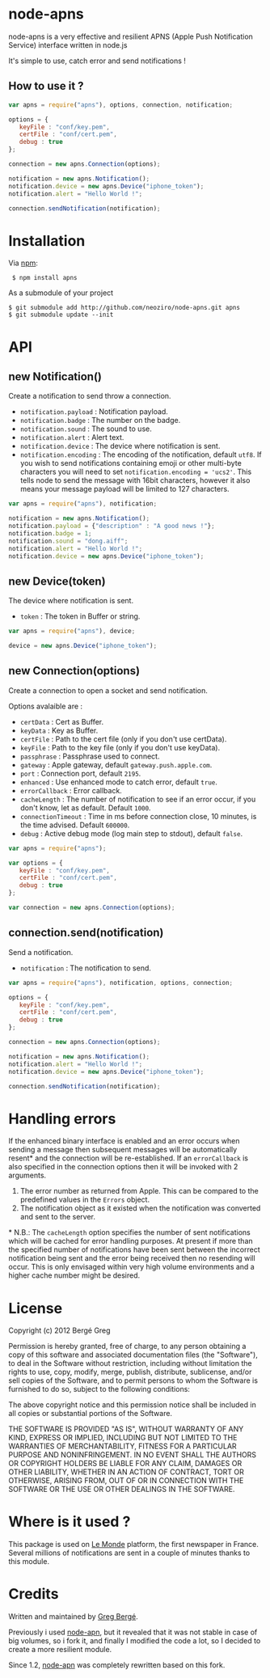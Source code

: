 node-apns
=========

node-apns is a very effective and resilient APNS (Apple Push Notification Service) interface written in node.js

It's simple to use, catch error and send notifications !

How to use it ?
---------------

````javascript
var apns = require("apns"), options, connection, notification;

options = {
   keyFile : "conf/key.pem",
   certFile : "conf/cert.pem",
   debug : true
};

connection = new apns.Connection(options);

notification = new apns.Notification();
notification.device = new apns.Device("iphone_token");
notification.alert = "Hello World !";

connection.sendNotification(notification);
````

Installation
============

Via [npm][]:

     $ npm install apns
	
As a submodule of your project

	$ git submodule add http://github.com/neoziro/node-apns.git apns
	$ git submodule update --init
	
[npm]: https://github.com/isaacs/npm

API
===

new Notification()
------------------

Create a notification to send throw a connection.

* `notification.payload` : Notification payload.
* `notification.badge` : The number on the badge.
* `notification.sound` : The sound to use.
* `notification.alert` : Alert text.
* `notification.device` : The device where notification is sent.
* `notification.encoding` : The encoding of the notification, default `utf8`. If you wish to send notifications containing emoji or other multi-byte characters you will need to set `notification.encoding = 'ucs2'`. This tells node to send the message with 16bit characters, however it also means your message payload will be limited to 127 characters.

````javascript
var apns = require("apns"), notification;

notification = new apns.Notification();
notification.payload = {"description" : "A good news !"};
notification.badge = 1;
notification.sound = "dong.aiff";
notification.alert = "Hello World !";
notification.device = new apns.Device("iphone_token");
````

new Device(token)
-----------------

The device where notification is sent.

* `token` : The token in Buffer or string.

````javascript
var apns = require("apns"), device;

device = new apns.Device("iphone_token");
````

new Connection(options)
----------------

Create a connection to open a socket and send notification.

Options avalaible are :

* `certData` : Cert as Buffer.
* `keyData` : Key as Buffer.
* `certFile` : Path to the cert file (only if you don't use certData).
* `keyFile` : Path to the key file (only if you don't use keyData).
* `passphrase` : Passphrase used to connect.
* `gateway` : Apple gateway, default `gateway.push.apple.com`.
* `port` : Connection port, default `2195`.
* `enhanced` : Use enhanced mode to catch error, default `true`.
* `errorCallback` : Error callback.
* `cacheLength` : The number of notification to see if an error occur, if you don't know, let as default. Default `1000`.
* `connectionTimeout` : Time in ms before connection close, 10 minutes, is the time advised. Default `600000`.
* `debug` : Active debug mode (log main step to stdout), default `false`.

````javascript
var apns = require("apns");

var options = {
   keyFile : "conf/key.pem",
   certFile : "conf/cert.pem",
   debug : true
};

var connection = new apns.Connection(options);
````

connection.send(notification)
----------------------------

Send a notification.

* `notification` : The notification to send.

````javascript
var apns = require("apns"), notification, options, connection;

options = {
   keyFile : "conf/key.pem",
   certFile : "conf/cert.pem",
   debug : true
};

connection = new apns.Connection(options);

notification = new apns.Notification();
notification.alert = "Hello World !";
notification.device = new apns.Device("iphone_token");

connection.sendNotification(notification);
````

Handling errors
===============

If the enhanced binary interface is enabled and an error occurs when sending a message then subsequent messages will be automatically resent* and the connection will be re-established. If an `errorCallback` is also specified in the connection options then it will be invoked with 2 arguments.

1. The error number as returned from Apple. This can be compared to the predefined values in the `Errors` object.
1. The notification object as it existed when the notification was converted and sent to the server.

\* N.B.: The `cacheLength` option specifies the number of sent notifications which will be cached for error handling purposes. At present if more than the specified number of notifications have been sent between the incorrect notification being sent and the error being received then no resending will occur. This is only envisaged within very high volume environments and a higher cache number might be desired.

License
=======

Copyright (c) 2012 Bergé Greg

Permission is hereby granted, free of charge, to any person obtaining a copy of this software and associated documentation files (the "Software"), to deal in the Software without restriction, including without limitation the rights to use, copy, modify, merge, publish, distribute, sublicense, and/or sell copies of the Software, and to permit persons to whom the Software is furnished to do so, subject to the following conditions:

The above copyright notice and this permission notice shall be included in all copies or substantial portions of the Software.

THE SOFTWARE IS PROVIDED "AS IS", WITHOUT WARRANTY OF ANY KIND, EXPRESS OR IMPLIED, INCLUDING BUT NOT LIMITED TO THE WARRANTIES OF MERCHANTABILITY, FITNESS FOR A PARTICULAR PURPOSE AND NONINFRINGEMENT. IN NO EVENT SHALL THE AUTHORS OR COPYRIGHT HOLDERS BE LIABLE FOR ANY CLAIM, DAMAGES OR OTHER LIABILITY, WHETHER IN AN ACTION OF CONTRACT, TORT OR OTHERWISE, ARISING FROM, OUT OF OR IN CONNECTION WITH THE SOFTWARE OR THE USE OR OTHER DEALINGS IN THE SOFTWARE.

Where is it used ?
==================

This package is used on [Le Monde](http://www.lemonde.fr/) platform, the first newspaper in France. Several millions of notifications are sent in a couple of minutes thanks to this module.

Credits
=======

Written and maintained by [Greg Bergé][neoziro].

Previously i used [node-apn][node-apn], but it revealed that it was not stable in case of big volumes, so i fork it, and finally I modified the code a lot, so I decided to create a more resilient module.

Since 1.2, [node-apn][node-apn] was completely rewritten based on this fork.

[neoziro]: http://github.com/neoziro
[node-apn]: https://github.com/argon/node-apn

